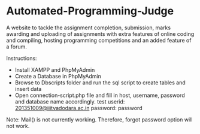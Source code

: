 # Automated-Programming-Judge
A website to tackle the assignment completion, submission, marks awarding and uploading of assignments with extra features of online coding and compiling, hosting programming competitions and an added feature of a forum.

Instructions:
- Install XAMPP and PhpMyAdmin
- Create a Database in PhpMyAdmin
- Browse to Dbscripts folder and run the sql script to create tables and insert data
- Open connection-script.php file and fill in host, username, password and database name accordingly.
test userid: 201351009@iiitvadodara.ac.in
password: password

Note: Mail() is not currently working. Therefore, forgot password option will not work.
